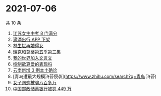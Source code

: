 # 2021-07-06

共 10 条

<!-- BEGIN ZHIHUSEARCH -->
<!-- 最后更新时间 Tue Jul 06 2021 00:11:25 GMT+0800 (China Standard Time) -->
1. [江苏女生中考 8 门满分](https://www.zhihu.com/search?q=中考)
1. [滴滴出行 APP 下架](https://www.zhihu.com/search?q=滴滴下架)
1. [林生斌再婚得女](https://www.zhihu.com/search?q=林生斌)
1. [瑞克和莫蒂第五季第三集](https://www.zhihu.com/search?q=瑞克和莫蒂)
1. [我的世界加入文言文](https://www.zhihu.com/search?q=我的世界)
1. [控制欲算爱的表现吗](https://www.zhihu.com/search?q=扑通扑通的心)
1. [云南新增 3 例本土确诊](https://www.zhihu.com/search?q=云南疫情)
1. [青岛遭最大规模浒苔侵袭](https://www.zhihu.com/search?q=青岛 浒苔)
1. [女子网恋被骗八百多万](https://www.zhihu.com/search?q=网恋被骗)
1. [中国邮政储蓄银行被罚 449 万](https://www.zhihu.com/search?q=中国邮政储蓄银行)
<!-- END ZHIHUSEARCH -->
